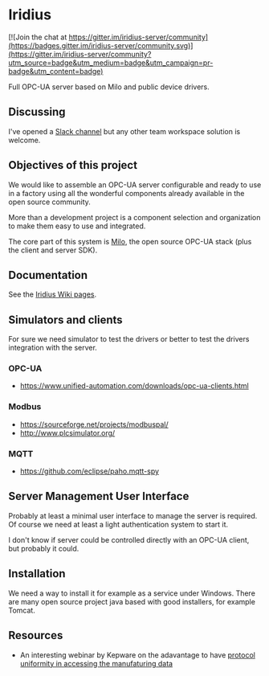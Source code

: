 # Iridius

[![Join the chat at https://gitter.im/iridius-server/community](https://badges.gitter.im/iridius-server/community.svg)](https://gitter.im/iridius-server/community?utm_source=badge&utm_medium=badge&utm_campaign=pr-badge&utm_content=badge)

Full OPC-UA server based on Milo and public device drivers.

## Discussing

I've opened a [Slack channel](https://iridius.slack.com) but any other
team workspace solution is welcome.

## Objectives of this project

We would like to assemble an OPC-UA server configurable and ready to use in a 
factory using all the wonderful components already available in the open source
community. 

More than a development project is a component selection and organization to make
them easy to use and integrated.

The core part of this system is [Milo](https://github.com/eclipse/milo), 
the open source OPC-UA stack (plus the client and server SDK). 

## Documentation

See the [Iridius Wiki pages](https://github.com/stefanolissa/iridius/wiki).



## Simulators and clients

For sure we need simulator to test the drivers or better to test the drivers integration
with the server.

### OPC-UA

- https://www.unified-automation.com/downloads/opc-ua-clients.html

### Modbus

- https://sourceforge.net/projects/modbuspal/
- http://www.plcsimulator.org/

### MQTT

- https://github.com/eclipse/paho.mqtt-spy

## Server Management User Interface

Probably at least a minimal user interface to manage the server is required. Of course
we need at least a light authentication system to start it.

I don't know if server could be controlled directly with an OPC-UA client, but probably it could.

## Installation

We need a way to install it for example as a service under Windows. There are many open source project
java based with good installers, for example Tomcat.

## Resources

- An interesting webinar by Kepware on the adavantage to have 
[protocol uniformity in accessing the manufaturing data](https://www.kepware.com/en-us/landing-pages/standardized-communications-layer-webinar/thank-you/)
